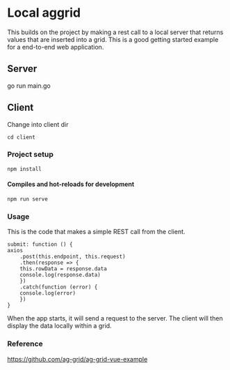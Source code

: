 # Local aggrid

This builds on the project by making a rest call to a local server that returns values that are
inserted into a grid. This is a good getting started example for a end-to-end
web application.

## Server

go run main.go

## Client

Change into client dir

```
cd client
```

### Project setup
```
npm install
```

#### Compiles and hot-reloads for development
```
npm run serve
```

### Usage 

This is the code that makes a simple REST call from the client.

```
submit: function () {
axios
    .post(this.endpoint, this.request)
    .then(response => {
    this.rowData = response.data
    console.log(response.data)
    })
    .catch(function (error) {
    console.log(error)
    })
}
```

When the app starts, it will send a request to the server. The
client will then display the data locally within a grid.

### Reference

https://github.com/ag-grid/ag-grid-vue-example

